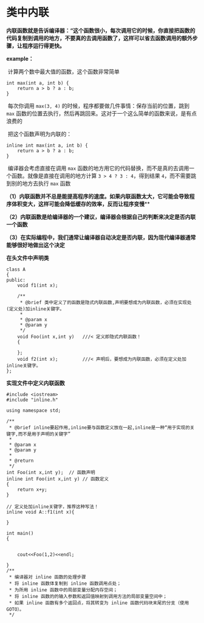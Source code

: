 # 类中内联

**内联函数就是告诉编译器：“这个函数很小，每次调用它的时候，你直接把函数的代码复制到调用的地方，不要真的去调用函数了，这样可以省去函数调用的额外步骤，让程序运行得更快。**

**example：**

​	计算两个数中最大值的函数，这个函数非常简单	

```
int max(int a, int b) {
    return a > b ? a : b;
}
```

​	每次你调用 `max(3, 4)` 的时候，程序都要做几件事情：保存当前的位置，跳到 `max` 函数的位置去执行，然后再跳回来。这对于一个这么简单的函数来说，是有点浪费的

​	把这个函数声明为内联的：

```
inline int max(int a, int b) {
    return a > b ? a : b;
}
```

​	编译器会考虑直接在调用 `max` 函数的地方用它的代码替换，而不是真的去调用一个函数。就像是直接在调用的地方计算 `3 > 4 ? 3 : 4`，得到结果 `4`，而不需要跳到别的地方去执行 `max` 函数



**（1）内联函数并不总是能提高程序的速度。如果内联函数太大，它可能会导致程序体积变大，这样可能会降低缓存的效率，反而让程序变慢****

**（2）内联函数是给编译器的一个建议，编译器会根据自己的判断来决定是否内联一个函数**

**（3）在实际编程中，我们通常让编译器自动决定是否内联，因为现代编译器通常能够很好地做出这个决定**

**在头文件中声明类**

```
class A
{
public:
    void f1(int x); 

    /**
     * @brief 类中定义了的函数是隐式内联函数,声明要想成为内联函数，必须在实现处(定义处)加inline关键字。
     *
     * @param x
     * @param y
     */
    void Foo(int x,int y) 	///< 定义即隐式内联函数！
    {
    
    };
    void f2(int x); 		///< 声明后，要想成为内联函数，必须在定义处加inline关键字。  
};
```

**实现文件中定义内联函数**

```
#include <iostream>
#include "inline.h"

using namespace std;

/**
 * @brief inline要起作用,inline要与函数定义放在一起,inline是一种“用于实现的关键字,而不是用于声明的关键字”
 *
 * @param x
 * @param y
 *
 * @return 
 */
int Foo(int x,int y);  // 函数声明
inline int Foo(int x,int y) // 函数定义
{
    return x+y;
}

// 定义处加inline关键字，推荐这种写法！
inline void A::f1(int x){

}

int main()
{

    
    cout<<Foo(1,2)<<endl;

}
/**
 * 编译器对 inline 函数的处理步骤
 * 将 inline 函数体复制到 inline 函数调用点处；
 * 为所用 inline 函数中的局部变量分配内存空间；
 * 将 inline 函数的的输入参数和返回值映射到调用方法的局部变量空间中；
 * 如果 inline 函数有多个返回点，将其转变为 inline 函数代码块末尾的分支（使用 GOTO）。
 */

```

